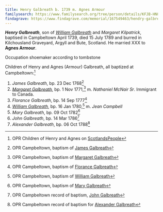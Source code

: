 ```yaml
---
title: Henry Galbreath b. 1739 m. Agnes Armour
familysearch: https://www.familysearch.org/tree/person/details/KFJB-HN8
findagrave: https://www.findagrave.com/memorial/167549463/hendry-galbreath
---
```

***Henry Galbreath***, son of *[William Galbreath](galbreath-william-1701.md)* and *Margaret Kilpatrick*, baptised in Campbeltown April 1739, died  15 July 1789 and burred in Kilchousland Graveyard, Argyll and Bute, Scotland.  He married XXX to **Agnes Armour**.

Occupation shoemaker according to tombstone

Children of Henry and Agnes (Armour) Galbreath, all baptized at Campbeltown:[^children]

1. *James Galbreath*, bp. 23 Dec 1768[^james-birth]
2. *[Margaret Galbreath](galbreath-margaret-1771.md)*, bp. 1 Nov 1771,[^margaret-birth] m. *Nathaniel McNair Sr*.  Immigrant to Canada.
3. *Florance Galbreath*, bp. 14 Sep 1777[^florance-birth]
4. *[William Galbreath](galbreath-william-1780.md)*, bp. 16 Jan 1780,[^birth-william] m. *Jean Campbell*
5. *Mary Galbreath*, bp. 09 Oct 1782[^birth-mary]
6. *John Galbreath*, bp. 14 Mar 1786[^birth-john]
7. *Alexander Galbreath*, bp. 06 Oct 1788[^birth-alexander]

[^children]: OPR Children of Henry and Agnes on [ScotlandsPeople](https://www.scotlandspeople.gov.uk/record-results?search_type=people&event=%28B%20OR%20C%20OR%20S%29&record_type%5B0%5D=opr_births&church_type=Old%20Parish%20Registers&dl_cat=church&dl_rec=church-births-baptisms&surname=galbreath&surname_so=syn&forename_so=syn&from_year=1760&to_year=1790&parent_names=galbreath&parent_names_so=fuzzy&parent_name_two=armour&parent_name_two_so=fuzzy&county=ARGYLL&record=Church%20of%20Scotland%20%28old%20parish%20registers%29%20Roman%20Catholic%20Church%20Other%20churches&rd_real_name%5B0%5D=CAMPBELTOWN%20%28LANDWARD%29%20OR%20CAMPBELTOWN%20%28BURGH%29%20OR%20CAMPBELTOWN&rd_display_name%5B0%5D=CAMPBELTOWN%20%28LANDWARD%29%7CCAMPBELTOWN%20%28BURGH%29%7CCAMPBELTOWN_CAMPBELTOWN&rd_label%5B0%5D=CAMPBELTOWN&rd_name%5B0%5D=CAMPBELTOWN%20%2ALANDWARD%2A%20OR%20CAMPBELTOWN%20%2ABURGH%2A%20OR%20CAMPBELTOWN&sort=asc&order=Date&field=year)

[^james-birth]: OPR Campbeltown, baptism of [James Galbreath](/sources/opr-campbeltown-births.md#1768-12-23-james-galbreath)

[^margaret-birth]: OPR Campbeltown, baptism of [Margaret Galbreath](/sources/opr-campbeltown-births.md#1771-11-02-margaret-galbreath)

[^florance-birth]: OPR Campbeltown, baptism of [Florance Galbreath](/sources/opr-campbeltown-births.md#1777-09-14-florance-galbreath)

[^birth-william]: OPR Campbeltown, baptism of [William Galbreath](/sources/opr-campbeltown-births.md#1780-01-16-william-galbreath)

[^birth-mary]: OPR Campbeltown, baptism of [Mary Galbreath](/sources/opr-campbeltown-births.md#1782-10-09-mary-galbreath)

[^birth-john]: OPR Campbeltown record of baptism, [John Galbreath](/sources/opr-campbeltown-births.md#1786-03-14-john-galbreath)

[^birth-alexander]: OPR Campbeltown record of baptism for [Alexander Galbreath](/sources/opr-campbeltown-births.md#1788-10-06-alexander-galbreath)
